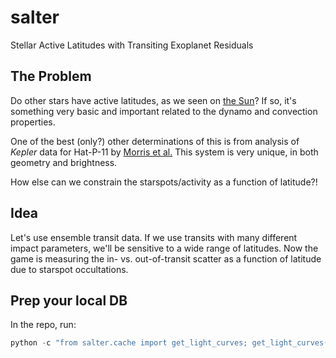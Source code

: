# salter
Stellar Active Latitudes with Transiting Exoplanet Residuals

## The Problem
Do other stars have active latitudes, as we seen on [the Sun](https://en.wikipedia.org/wiki/Spörer%27s_law)? If so, it's something very basic and important related to the dynamo and convection properties.

One of the best (only?) other determinations of this is from analysis of *Kepler* data for Hat-P-11 by [Morris et al.](https://arxiv.org/abs/1708.02583) This system is very unique, in both geometry and brightness.

How else can we constrain the starspots/activity as a function of latitude?!

## Idea
Let's use ensemble transit data. If we use transits with many different impact parameters, we'll be sensitive to a wide range of latitudes. Now the game is measuring the in- vs. out-of-transit scatter as a function of latitude due to starspot occultations.

## Prep your local DB
In the repo, run:
```python
python -c "from salter.cache import get_light_curves; get_light_curves()"
```
